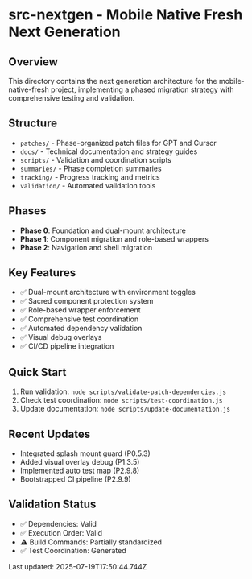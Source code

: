 # src-nextgen - Mobile Native Fresh Next Generation

## Overview
This directory contains the next generation architecture for the mobile-native-fresh project, implementing a phased migration strategy with comprehensive testing and validation.

## Structure
- `patches/` - Phase-organized patch files for GPT and Cursor
- `docs/` - Technical documentation and strategy guides
- `scripts/` - Validation and coordination scripts
- `summaries/` - Phase completion summaries
- `tracking/` - Progress tracking and metrics
- `validation/` - Automated validation tools

## Phases
- **Phase 0**: Foundation and dual-mount architecture
- **Phase 1**: Component migration and role-based wrappers
- **Phase 2**: Navigation and shell migration

## Key Features
- ✅ Dual-mount architecture with environment toggles
- ✅ Sacred component protection system
- ✅ Role-based wrapper enforcement
- ✅ Comprehensive test coordination
- ✅ Automated dependency validation
- ✅ Visual debug overlays
- ✅ CI/CD pipeline integration

## Quick Start
1. Run validation: `node scripts/validate-patch-dependencies.js`
2. Check test coordination: `node scripts/test-coordination.js`
3. Update documentation: `node scripts/update-documentation.js`

## Recent Updates
- Integrated splash mount guard (P0.5.3)
- Added visual overlay debug (P1.3.5)
- Implemented auto test map (P2.9.8)
- Bootstrapped CI pipeline (P2.9.9)

## Validation Status
- ✅ Dependencies: Valid
- ✅ Execution Order: Valid
- ⚠️  Build Commands: Partially standardized
- ✅ Test Coordination: Generated

Last updated: 2025-07-19T17:50:44.744Z
